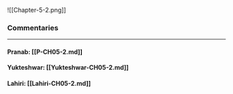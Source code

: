 ![[Chapter-5-2.png]]

### Commentaries

---

#### Pranab: [[P-CH05-2.md]]

#### Yukteshwar: [[Yukteshwar-CH05-2.md]]

#### Lahiri: [[Lahiri-CH05-2.md]]
